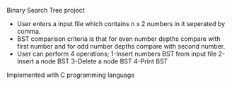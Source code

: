 Binary Search Tree project

- User enters a input file which contains n x 2 numbers in it seperated by comma.
- BST comparison criteria is that for even number depths compare with first number and for odd number depths compare with second number.
- User can perform 4 operations;
  1-Insert numbers BST from input file
  2-Insert a node BST
  3-Delete a node BST
  4-Print BST


Implemented with C programming language
